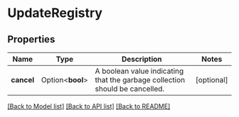 # UpdateRegistry

## Properties

Name | Type | Description | Notes
------------ | ------------- | ------------- | -------------
**cancel** | Option<**bool**> | A boolean value indicating that the garbage collection should be cancelled. | [optional]

[[Back to Model list]](../README.md#documentation-for-models) [[Back to API list]](../README.md#documentation-for-api-endpoints) [[Back to README]](../README.md)


